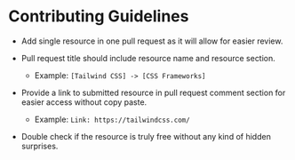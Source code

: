 # Contributing Guidelines

- Add single resource in one pull request as it will allow for easier review.

- Pull request title should include resource name and resource section.

  - Example: `[Tailwind CSS] -> [CSS Frameworks]`

- Provide a link to submitted resource in pull request comment section for easier access without copy paste.

  - Example: `Link: https://tailwindcss.com/`

- Double check if the resource is truly free without any kind of hidden surprises.
